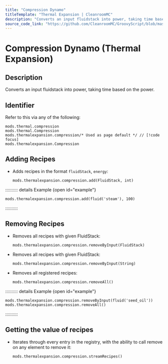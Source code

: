```yaml
---
title: "Compression Dynamo"
titleTemplate: "Thermal Expansion | CleanroomMC"
description: "Converts an input fluidstack into power, taking time based on the power."
source_code_link: "https://github.com/CleanroomMC/GroovyScript/blob/master/src/main/java/com/cleanroommc/groovyscript/compat/mods/thermalexpansion/dynamo/Compression.java"
---
```


# Compression Dynamo (Thermal Expansion)

## Description

Converts an input fluidstack into power, taking time based on the power.

## Identifier

Refer to this via any of the following:

```groovy:no-line-numbers {3}
mods.thermal.compression
mods.thermal.Compression
mods.thermalexpansion.compression/* Used as page default */ // [!code focus]
mods.thermalexpansion.Compression
```


## Adding Recipes

- Adds recipes in the format `fluidStack`, `energy`:

    ```groovy:no-line-numbers
    mods.thermalexpansion.compression.add(FluidStack, int)
    ```

:::::::::: details Example {open id="example"}
```groovy:no-line-numbers
mods.thermalexpansion.compression.add(fluid('steam'), 100)
```

::::::::::

## Removing Recipes

- Removes all recipes with given FluidStack:

    ```groovy:no-line-numbers
    mods.thermalexpansion.compression.removeByInput(FluidStack)
    ```

- Removes all recipes with given FluidStack:

    ```groovy:no-line-numbers
    mods.thermalexpansion.compression.removeByInput(String)
    ```

- Removes all registered recipes:

    ```groovy:no-line-numbers
    mods.thermalexpansion.compression.removeAll()
    ```

:::::::::: details Example {open id="example"}
```groovy:no-line-numbers
mods.thermalexpansion.compression.removeByInput(fluid('seed_oil'))
mods.thermalexpansion.compression.removeAll()
```

::::::::::

## Getting the value of recipes

- Iterates through every entry in the registry, with the ability to call remove on any element to remove it:

    ```groovy:no-line-numbers
    mods.thermalexpansion.compression.streamRecipes()
    ```
